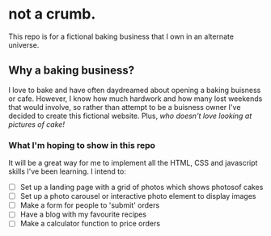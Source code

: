 # not a crumb.

This repo is for a fictional baking business that I own in an alternate universe.

## Why a baking business?

I love to bake and have often daydreamed about opening a baking buisness or cafe. However, I know how much hardwork and how many lost weekends that would involve, so rather than attempt to be a buisness owner I've decided to create this fictional website.
Plus, _*who doesn't love looking at pictures of cake!*_

### What I'm hoping to show in this repo

It will be a great way for me to implement all the HTML, CSS and javascript skills I've been learning.
I intend to:

- [ ] Set up a landing page with a grid of photos which shows photosof cakes
- [ ] Set up a photo carousel or interactive photo element to display images
- [ ] Make a form for people to 'submit' orders
- [ ] Have a blog with my favourite recipes
- [ ] Make a calculator function to price orders
